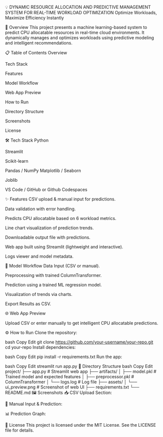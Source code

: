 💡 DYNAMIC RESOURCE ALLOCATION AND PREDICTIVE MANAGEMENT SYSTEM FOR REAL-TIME WORKLOAD OPTIMIZATION
Optimize Workloads, Maximize Efficiency Instantly

🚀 Overview
This project presents a machine learning-based system to predict CPU allocatable resources in real-time cloud environments. It dynamically manages and optimizes workloads using predictive modeling and intelligent recommendations.

📋 Table of Contents
Overview

Tech Stack

Features

Model Workflow

Web App Preview

How to Run

Directory Structure

Screenshots

License

🛠 Tech Stack
Python

Streamlit

Scikit-learn

Pandas / NumPy
Matplotlib / Seaborn

Joblib

VS Code / GitHub or Github Codespaces

✨ Features
CSV upload & manual input for predictions.

Data validation with error handling.

Predicts CPU allocatable based on 6 workload metrics.

Line chart visualization of prediction trends.

Downloadable output file with predictions.

Web app built using Streamlit (lightweight and interactive).

Logs viewer and model metadata.

🔁 Model Workflow
Data Input (CSV or manual).

Preprocessing with trained ColumnTransformer.

Prediction using a trained ML regression model.

Visualization of trends via charts.

Export Results as CSV.

🌐 Web App Preview

Upload CSV or enter manually to get intelligent CPU allocatable predictions.

⚙️ How to Run
Clone the repository:

bash
Copy
Edit
git clone https://github.com/your-username/your-repo.git
cd your-repo
Install dependencies:

bash
Copy
Edit
pip install -r requirements.txt
Run the app:

bash
Copy
Edit
streamlit run app.py
📁 Directory Structure
bash
Copy
Edit
project/
├── app.py                      # Streamlit web app
├── artifacts/
│   ├── model.pkl               # Trained model and expected features
│   ├── preprocessor.pkl        # ColumnTransformer
│   └── logs.log                # Log file
├── assets/
│   └── ui_preview.png          # Screenshot of web UI
├── requirements.txt
└── README.md
🖼 Screenshots
📥 CSV Upload Section:

🧮 Manual Input & Prediction:

📊 Prediction Graph:

📄 License
This project is licensed under the MIT License. See the LICENSE file for details.
